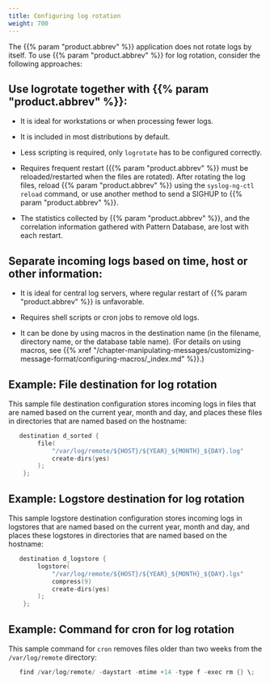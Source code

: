 ```yaml
---
title: Configuring log rotation
weight: 700
---
```

<!-- DISCLAIMER: This file is based on the syslog-ng Open Source Edition documentation https://github.com/balabit/syslog-ng-ose-guides/commit/2f4a52ee61d1ea9ad27cb4f3168b95408fddfdf2 and is used under the terms of The syslog-ng Open Source Edition Documentation License. The file has been modified by Axoflow. -->

The {{% param "product.abbrev" %}} application does not rotate logs by itself. To use {{% param "product.abbrev" %}} for log rotation, consider the following approaches:


## Use logrotate together with {{% param "product.abbrev" %}}:

- It is ideal for workstations or when processing fewer logs.

- It is included in most distributions by default.

- Less scripting is required, only `logrotate` has to be configured correctly.

- Requires frequent restart ({{% param "product.abbrev" %}} must be reloaded/restarted when the files are rotated). After rotating the log files, reload {{% param "product.abbrev" %}} using the `syslog-ng-ctl reload` command, or use another method to send a SIGHUP to {{% param "product.abbrev" %}}.

- The statistics collected by {{% param "product.abbrev" %}}, and the correlation information gathered with Pattern Database, are lost with each restart.



## Separate incoming logs based on time, host or other information:

- It is ideal for central log servers, where regular restart of {{% param "product.abbrev" %}} is unfavorable.

- Requires shell scripts or cron jobs to remove old logs.

- It can be done by using macros in the destination name (in the filename, directory name, or the database table name). (For details on using macros, see {{% xref "/chapter-manipulating-messages/customizing-message-format/configuring-macros/_index.md" %}}.)


## Example: File destination for log rotation

This sample file destination configuration stores incoming logs in files that are named based on the current year, month and day, and places these files in directories that are named based on the hostname:

```c
   destination d_sorted {
        file(
            "/var/log/remote/${HOST}/${YEAR}_${MONTH}_${DAY}.log"
            create-dirs(yes)
        );
    };
```



## Example: Logstore destination for log rotation

This sample logstore destination configuration stores incoming logs in logstores that are named based on the current year, month and day, and places these logstores in directories that are named based on the hostname:

```c
   destination d_logstore {
        logstore(
            "/var/log/remote/${HOST}/${YEAR}_${MONTH}_${DAY}.lgs"
            compress(9)
            create-dirs(yes)
        );
    };
```



## Example: Command for cron for log rotation

This sample command for `cron` removes files older than two weeks from the `/var/log/remote` directory:

```c
   find /var/log/remote/ -daystart -mtime +14 -type f -exec rm {} \;
```


